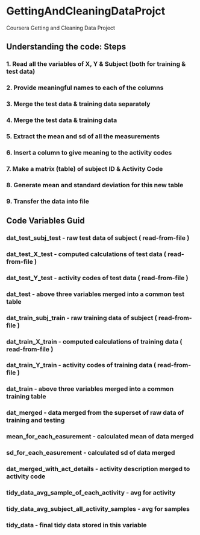 GettingAndCleaningDataProjct
============================

Coursera Getting and Cleaning Data Project


## Understanding the code: Steps

### 1. Read all the variables of X, Y & Subject (both for training & test data)
### 2. Provide meaningful names to each of the columns
### 3. Merge the test data & training data separately
### 4. Merge the test data & training data
### 5. Extract the mean and sd of all the measurements
### 6. Insert a column to give meaning to the activity codes
### 7. Make a matrix (table) of subject ID & Activity Code
### 8. Generate mean and standard deviation for this new table
### 9. Transfer the data into file


## Code Variables Guid

### dat_test_subj_test - raw test data of subject ( read-from-file )
### dat_test_X_test - computed calculations of test data ( read-from-file )
### dat_test_Y_test - activity codes of test data  ( read-from-file )
### dat_test - above three variables merged into a common test table
### dat_train_subj_train - raw training data of subject ( read-from-file )
### dat_train_X_train - computed calculations of training data ( read-from-file )
### dat_train_Y_train - activity codes of training data ( read-from-file )
### dat_train - above three variables merged into a common training table
### dat_merged - data merged from the superset of raw data of training and testing
### mean_for_each_easurement - calculated mean of data merged
### sd_for_each_easurement - calculated sd of data merged
### dat_merged_with_act_details - activity description merged to activity code
### tidy_data_avg_sample_of_each_activity - avg for activity
### tidy_data_avg_subject_all_activity_samples - avg for samples
### tidy_data - final tidy data stored in this variable
